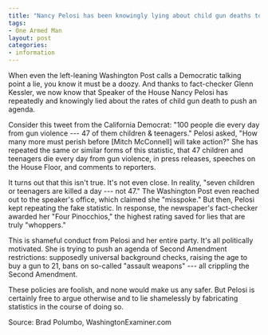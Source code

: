 ```yaml
---
title: "Nancy Pelosi has been knowingly lying about child gun deaths to push gun control"
tags:
- One Armed Man
layout: post
categories:
- information
---
```


When even the left-leaning Washington Post calls a Democratic talking point a lie, you know it must be a doozy. And thanks to fact-checker Glenn Kessler, we now know that Speaker of the House Nancy Pelosi has repeatedly and knowingly lied about the rates of child gun death to push an agenda.

Consider this tweet from the California Democrat: "100 people die every day from gun violence --- 47 of them children & teenagers." Pelosi asked, "How many more must perish before \[Mitch McConnell\] will take action?" She has repeated the same or similar forms of this statistic, that 47 children and teenagers die every day from gun violence, in press releases, speeches on the House Floor, and comments to reporters.

It turns out that this isn't true. It's not even close. In reality, "seven children or teenagers are killed a day --- not 47." The Washington Post even reached out to the speaker's office, which claimed she "misspoke." But then, Pelosi kept repeating the fake statistic. In response, the newspaper's fact-checker awarded her "Four Pinocchios," the highest rating saved for lies that are truly "whoppers."

This is shameful conduct from Pelosi and her entire party. It's all politically motivated. She is trying to push an agenda of Second Amendment restrictions: supposedly universal background checks, raising the age to buy a gun to 21, bans on so-called "assault weapons" --- all crippling the Second Amendment.

These policies are foolish, and none would make us any safer. But Pelosi is certainly free to argue otherwise and to lie shamelessly by fabricating statistics in the course of doing so.

Source: Brad Polumbo, WashingtonExaminer.com